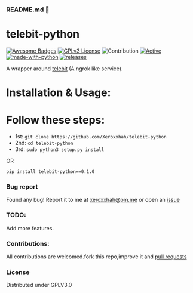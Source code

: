 ### README.md 👋
# telebit-python
[![Awesome Badges](https://img.shields.io/badge/badges-awesome-green.svg)](https://github.com/Xeroxxhah/6u4rd)
[![GPLv3 License](https://img.shields.io/badge/License-GPL%20v3-yellow.svg)](https://opensource.org/licenses/)
![Contribution](https://img.shields.io/badge/Contributions-Welcome-<brightgreen>)
[![Active](http://img.shields.io/badge/Status-Active-green.svg)](https://github.com/Xeroxxhah)
[![made-with-python](https://img.shields.io/badge/Made%20with-Python-1f425f.svg)](https://www.python.org/)
[![releases](https://img.shields.io/github/release/Xeroxxhah/6u4rd.svg)](https://github.com/Xeroxxhah/6u4rd/releases)

A wrapper around [telebit](https://telebit.cloud/) (A ngrok like service).

# Installation & Usage:


# Follow these steps: 
- 1st: ```git clone https://github.com/Xeroxxhah/telebit-python```
- 2nd: ```cd telebit-python```
- 3rd: ```sudo python3 setup.py install```

OR

```pip install telebit-python==0.1.0```


### Bug report
Found any bug!
Report it to me at xeroxxhah@pm.me
or open an [issue](https://github.com/Xeroxxhah/telebit-python/issues)

### TODO:
Add more features.

### Contributions:
All contributions are welcomed.fork this repo,improve it and [pull requests](https://github.com/Xeroxxhah/telebit-python/pulls)
### License
Distributed under GPLV3.0